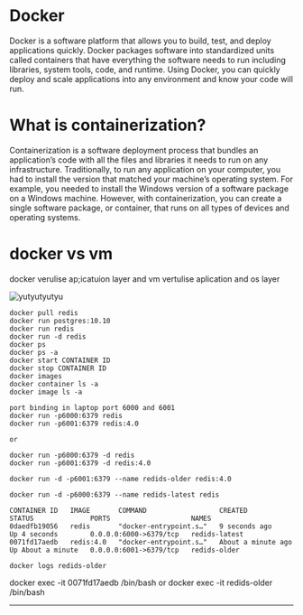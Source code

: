 # Docker
Docker is a software platform that allows you to build, test, and deploy applications quickly. Docker packages software into standardized units called containers that have everything the software needs to run including libraries, system tools, code, and runtime. Using Docker, you can quickly deploy and scale applications into any environment and know your code will run.

# What is containerization?

Containerization is a software deployment process that bundles an application’s code with all the files and libraries it needs to run on any infrastructure. Traditionally, to run any application on your computer, you had to install the version that matched your machine’s operating system. For example, you needed to install the Windows version of a software package on a Windows machine. However, with containerization, you can create a single software package, or container, that runs on all types of devices and operating systems.

# docker vs vm

docker verulise ap;icatuion layer and vm vertulise aplication and os layer

![](https://picsum.photos/seed/picsum/1000/500 "yutyutyutyu")

```docker
docker pull redis
docker run postgres:10.10
docker run redis
docker run -d redis
docker ps
docker ps -a
docker start CONTAINER ID 
docker stop CONTAINER ID 
docker images
docker container ls -a
docker image ls -a

port binding in laptop port 6000 and 6001
docker run -p6000:6379 redis
docker run -p6001:6379 redis:4.0

or 

docker run -p6000:6379 -d redis
docker run -p6001:6379 -d redis:4.0
```
```
docker run -d -p6001:6379 --name redids-older redis:4.0
```
``docker run -d -p6000:6379 --name redids-latest redis``
```
CONTAINER ID   IMAGE       COMMAND                  CREATED              STATUS              PORTS                    NAMES
0daedfb19056   redis       "docker-entrypoint.s…"   9 seconds ago        Up 4 seconds        0.0.0.0:6000->6379/tcp   redids-latest
0071fd17aedb   redis:4.0   "docker-entrypoint.s…"   About a minute ago   Up About a minute   0.0.0.0:6001->6379/tcp   redids-older
```
```
docker logs redids-older

```     
docker exec -it 0071fd17aedb /bin/bash
or 
docker exec -it redids-older /bin/bash


--------------------------------------------------------
